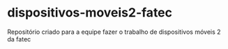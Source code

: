 # dispositivos-moveis2-fatec
Repositório criado para a equipe fazer o trabalho de dispositivos móveis 2 da fatec

